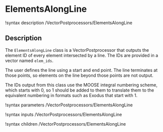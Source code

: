 # ElementsAlongLine

!syntax description /VectorPostprocessors/ElementsAlongLine

## Description

The `ElementsAlongLine` class is a VectorPostprocessor that outputs the element ID of
every element intersected by a line. The IDs are provided in a vector named `elem_ids`.

The user defines the line using a start and end point. The line terminates at those points,
so elements on the line beyond those points are not output.

The IDs output from this class use the MOOSE integral numbering scheme, which starts
with 0, so 1 should be added to them to translate them to the equivalent numbering in
formats such as Exodus that start with 1.

!syntax parameters /VectorPostprocessors/ElementsAlongLine

!syntax inputs /VectorPostprocessors/ElementsAlongLine

!syntax children /VectorPostprocessors/ElementsAlongLine
